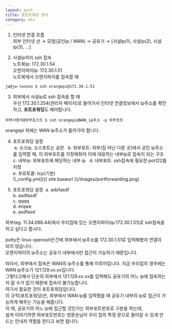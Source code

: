 ```yaml
---
layout: post
title: 포트포워딩 정리
category: etc
---
```


1. 인터넷 연결 흐름  
외부 인터넷 선 &rarr; 모뎀(공인ip / WAN) &rarr; 공유기 &rarr; [사설ip(1), 사설ip(2), 사설ip(3), ...]  

2. 사설ip끼리 ssh 접속  
노트북ip: 172.30.1.54  
오렌지파이ip: 172.30.1.51  
노트북에서 오렌지파이를 접속할 때  
```
jw@jw-lenovo $ ssh orangepi@172.30.1.51
```  


3. 외부에서 사설ip로 ssh 접속을 할 때  
우선 172.30.1.254(관리자 페이지)로 들어가서 인터넷 연결정보에서 ip주소를 확인하고, **포트포워딩**도 해야합니다.  
```
외부사용자@외부호스트 $ ssh orangepi@WAN_ip주소 -p 외부포트
```  
orangepi 뒤에는 WAN ip주소가 들어가야 합니다.  

4. 포트포워딩 설정  
  a. 소스ip, 소스포트는 공란  
  b. 외부포트: 외부(집 아닌 다른 곳)에서 공인 ip주소를 입력할 때, 이 외부포트를 지정해줘야 이에 대응하는 내부ip로 접속이 되는 구조  
  c. 내부ip: 외부포트에 해당하는 내부 ip  
  d. 내부포트: ssh접속에 필요한 port22를 지정  
  e. 프로토콜: tcp(기본)  
  ![_config.yml]({{ site.baseurl }}/images/portforwarding.png)  
  
4. 포트포워딩 설정
  a. adsfasdf  
  b. asdfasdf  
  c. qqqq  
  d. erqwe  
  e. asdfasd  
  

외부(eg. 11.34.086.44)에서 우리집에 있는 오렌지파이(ip:172.30.1.51)로 ssh접속을 하고 싶다고 합시다.  
  
putty든 linux openssh든간에 외부에서 ip주소를 172.30.1.51로 입력해봤자 연결이 되지 않습니다.  
오렌지파이의 ip주소는 공유기 내부에서만 접근이 가능하기 때문입니다.  
  
따라서, 외부에서 접속은 WAN의 ip주소를 통해 이루어집니다. 지금 우리집의 경우에는 WAN ip주소가 121.129.xx.xx입니다.  
그렇다고해서 단순히 외부에서 121.129.xx.xx를 입력해도 공유기의 어느 ip에 접속하는지 알 수가 없기 때문에 접속이 불가능합니다.  
여기서 필요한 것이 포트포워딩입니다.  
이 규칙(포트포워딩)은, 외부에서 WAN ip를 입력했을 때 공유기 내부의 ip로 접근이 가능하게 해주는 기능을 해줍니다.  
이 때, 공유기의 어느 ip에 접근할 것인가는 외부포트번호로 구분을 하는데,  
쉽게 이야기하면 외부포트번호는 방문손님이 우리 집의 특정 문으로 들어갈 수 있게 만드는 안내자 역할을 한다고 보면 됩니다.  
